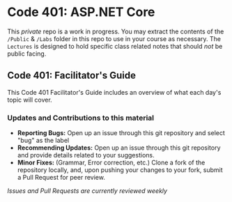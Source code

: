 # Code 401: ASP.NET Core

This *private* repo is a work in progress. You may extract the contents of the `/Public` & `/Labs` folder in this repo to use in your course as necessary. The `Lectures` is designed to hold specific class related notes
that should *not* be public facing.

## Code 401: Facilitator's Guide

This Code 401 Facilitator's Guide includes an overview of what each day's topic will cover.

### Updates and Contributions to this material

* **Reporting Bugs:** Open up an issue through this git repository and select "bug" as the label
* **Recommending Updates:** Open up an issue through this git repository and provide details related to your suggestions.
* **Minor Fixes:** (Grammar, Error correction, etc.) Clone a fork of the repository locally, and, upon pushing your changes to your fork, submit a Pull Request for peer review.

*Issues and Pull Requests are currently reviewed weekly*
